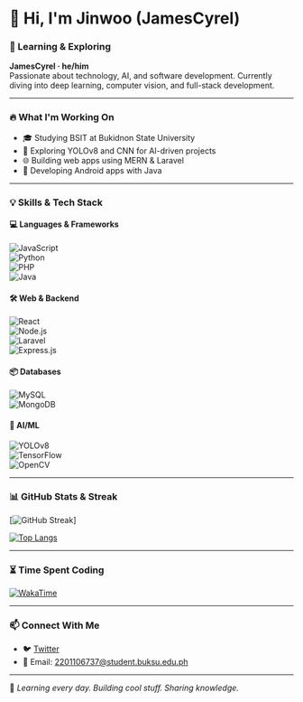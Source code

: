 # 👋 Hi, I'm Jinwoo (JamesCyrel)  
### 🚀 Learning & Exploring  

**JamesCyrel · he/him**  
Passionate about technology, AI, and software development. Currently diving into deep learning, computer vision, and full-stack development.  

---

### 🔥 What I'm Working On  
- 🎓 Studying BSIT at Bukidnon State University  
- 🤖 Exploring YOLOv8 and CNN for AI-driven projects  
- 🌐 Building web apps using MERN & Laravel  
- 📱 Developing Android apps with Java  

---

### 💡 Skills & Tech Stack  
#### 💻 Languages & Frameworks  
![JavaScript](https://img.shields.io/badge/-JavaScript-F7DF1E?style=flat&logo=javascript&logoColor=black)  
![Python](https://img.shields.io/badge/-Python-3776AB?style=flat&logo=python&logoColor=white)  
![PHP](https://img.shields.io/badge/-PHP-777BB4?style=flat&logo=php&logoColor=white)  
![Java](https://img.shields.io/badge/-Java-007396?style=flat&logo=java&logoColor=white)  

#### 🛠️ Web & Backend  
![React](https://img.shields.io/badge/-React-61DAFB?style=flat&logo=react&logoColor=black)  
![Node.js](https://img.shields.io/badge/-Node.js-339933?style=flat&logo=node.js&logoColor=white)  
![Laravel](https://img.shields.io/badge/-Laravel-FF2D20?style=flat&logo=laravel&logoColor=white)  
![Express.js](https://img.shields.io/badge/-Express.js-000000?style=flat&logo=express&logoColor=white)  

#### 📦 Databases  
![MySQL](https://img.shields.io/badge/-MySQL-4479A1?style=flat&logo=mysql&logoColor=white)  
![MongoDB](https://img.shields.io/badge/-MongoDB-47A248?style=flat&logo=mongodb&logoColor=white)  

#### 🧠 AI/ML  
![YOLOv8](https://img.shields.io/badge/-YOLOv8-00FFFF?style=flat&logo=opencv&logoColor=black)  
![TensorFlow](https://img.shields.io/badge/-TensorFlow-FF6F00?style=flat&logo=tensorflow&logoColor=white)  
![OpenCV](https://img.shields.io/badge/-OpenCV-5C3EE8?style=flat&logo=opencv&logoColor=white)  

---

### 📊 GitHub Stats & Streak  
[![GitHub Streak](https://streak-stats.demolab.com?user=JamesCyrel&theme=radical)] 

[![Top Langs](https://github-readme-stats.vercel.app/api/top-langs/?username=JamesCyrel&layout=compact&theme=radical&hide=html,css,scss)](https://github.com/anuraghazra/github-readme-stats)  

---

### ⏳ Time Spent Coding  
[![WakaTime](https://github-readme-stats.vercel.app/api/wakatime?username=JamesCyrel&theme=radical&layout=compact)](https://wakatime.com/@JamesCyrel)


---

### 📫 Connect With Me  
- 🐦 [Twitter](#)  
- 📧 Email: 2201106737@student.buksu.edu.ph  

---

🚀 *Learning every day. Building cool stuff. Sharing knowledge.*  
